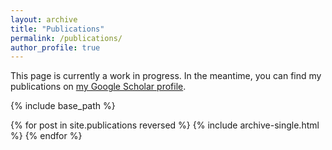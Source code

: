 ```yaml
---
layout: archive
title: "Publications"
permalink: /publications/
author_profile: true
---
```


This page is currently a work in progress. In the meantime, you can find my publications on [my Google Scholar profile](https://scholar.google.com/citations?user=ID2aN3QAAAAJ&hl=en).

{% include base_path %}

{% for post in site.publications reversed %}
  {% include archive-single.html %}
{% endfor %}
